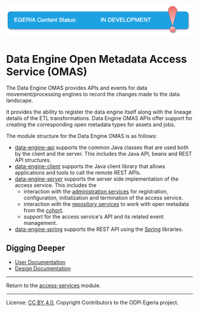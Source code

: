 <!-- SPDX-License-Identifier: CC-BY-4.0 -->
<!-- Copyright Contributors to the ODPi Egeria project. -->

![InDev](../../../open-metadata-publication/website/images/egeria-content-status-in-development.png#pagewidth)

# Data Engine Open Metadata Access Service (OMAS)

The Data Engine OMAS provides APIs and events for data movement/processing engines to record the changes made to the data landscape. 

It provides the ability to register the data engine itself along with the lineage details of the ETL transformations. 
Data Engine OMAS APIs offer support for creating the corresponding open metadata types for assets and jobs.
  

The module structure for the Data Engine OMAS is as follows:

* [data-engine-api](data-engine-api) supports the common Java classes that are used both by the client and the server. 
This includes the Java API, beans and REST API structures.
* [data-engine-client](data-engine-client) supports the Java client library that allows applications and tools to call the remote REST APIs.
* [data-engine-server](data-engine-server) supports the server side implementation of the access service.
 This includes the
  * interaction with the [administration services](../../admin-services) for
    registration, configuration, initialization and termination of the access service.
  * interaction with the [repository services](../../repository-services) to work with open metadata from the
    [cohort](../../repository-services/docs/open-metadata-repository-cohort.md).
  * support for the access service's API and its related event management.
* [data-engine-spring](data-engine-spring) supports the REST API using the [Spring](../../../developer-resources/Spring.md) libraries.


## Digging Deeper

* [User Documentation](docs/user)
* [Design Documentation](docs/design)


----
Return to the [access-services](..) module.

----
License: [CC BY 4.0](https://creativecommons.org/licenses/by/4.0/),
Copyright Contributors to the ODPi Egeria project.
